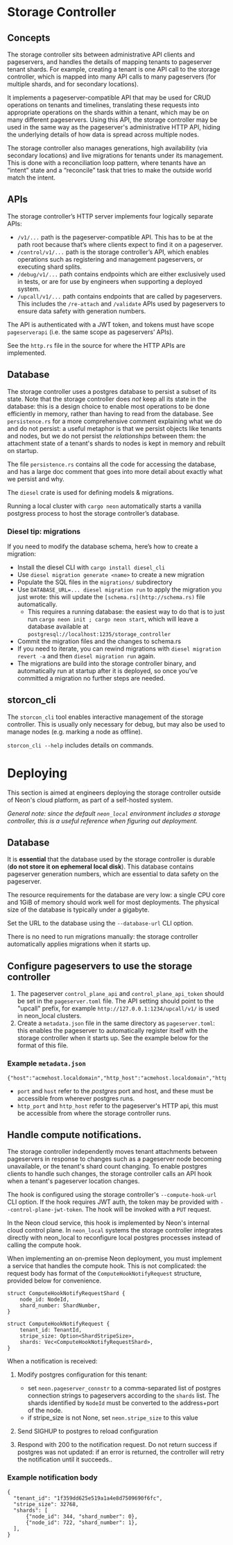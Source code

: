 # Storage Controller

## Concepts

The storage controller sits between administrative API clients and pageservers, and handles the details of mapping tenants to pageserver tenant shards. For example, creating a tenant is one API call to the storage controller,
which is mapped into many API calls to many pageservers (for multiple shards, and for secondary locations).

It implements a pageserver-compatible API that may be used for CRUD operations on tenants and timelines, translating these requests into appropriate operations on the shards within a tenant, which may be on many different pageservers. Using this API, the storage controller may be used in the same way as the pageserver's administrative HTTP API, hiding
the underlying details of how data is spread across multiple nodes.

The storage controller also manages generations, high availability (via secondary locations) and live migrations for tenants under its management. This is done with a reconciliation loop pattern, where tenants have an “intent” state and a “reconcile” task that tries to make the outside world match the intent.

## APIs

The storage controller’s HTTP server implements four logically separate APIs:

- `/v1/...` path is the pageserver-compatible API. This has to be at the path root because that’s where clients expect to find it on a pageserver.
- `/control/v1/...` path is the storage controller’s API, which enables operations such as registering and management pageservers, or executing shard splits.
- `/debug/v1/...` path contains endpoints which are either exclusively used in tests, or are for use by engineers when supporting a deployed system.
- `/upcall/v1/...` path contains endpoints that are called by pageservers. This includes the `/re-attach` and `/validate` APIs used by pageservers
  to ensure data safety with generation numbers.

The API is authenticated with a JWT token, and tokens must have scope `pageserverapi` (i.e. the same scope as pageservers’ APIs).

See the `http.rs` file in the source for where the HTTP APIs are implemented.

## Database

The storage controller uses a postgres database to persist a subset of its state. Note that the storage controller does _not_ keep all its state in the database: this is a design choice to enable most operations to be done efficiently in memory, rather than having to read from the database. See `persistence.rs` for a more comprehensive comment explaining what we do and do not persist: a useful metaphor is that we persist objects like tenants and nodes, but we do not
persist the _relationships_ between them: the attachment state of a tenant's shards to nodes is kept in memory and
rebuilt on startup.

The file `persistence.rs` contains all the code for accessing the database, and has a large doc comment that goes into more detail about exactly what we persist and why.

The `diesel` crate is used for defining models & migrations.

Running a local cluster with `cargo neon` automatically starts a vanilla postgress process to host the storage controller’s database.

### Diesel tip: migrations

If you need to modify the database schema, here’s how to create a migration:

- Install the diesel CLI with `cargo install diesel_cli`
- Use `diesel migration generate <name>` to create a new migration
- Populate the SQL files in the `migrations/` subdirectory
- Use `DATABASE_URL=... diesel migration run` to apply the migration you just wrote: this will update the `[schema.rs](http://schema.rs)` file automatically.
  - This requires a running database: the easiest way to do that is to just run `cargo neon init ; cargo neon start`, which will leave a database available at `postgresql://localhost:1235/storage_controller`
- Commit the migration files and the changes to schema.rs
- If you need to iterate, you can rewind migrations with `diesel migration revert -a` and then `diesel migration run` again.
- The migrations are build into the storage controller binary, and automatically run at startup after it is deployed, so once you’ve committed a migration no further steps are needed.

## storcon_cli

The `storcon_cli` tool enables interactive management of the storage controller. This is usually
only necessary for debug, but may also be used to manage nodes (e.g. marking a node as offline).

`storcon_cli --help` includes details on commands.

# Deploying

This section is aimed at engineers deploying the storage controller outside of Neon's cloud platform, as
part of a self-hosted system.

_General note: since the default `neon_local` environment includes a storage controller, this is a useful
reference when figuring out deployment._

## Database

It is **essential** that the database used by the storage controller is durable (**do not store it on ephemeral
local disk**). This database contains pageserver generation numbers, which are essential to data safety on the pageserver.

The resource requirements for the database are very low: a single CPU core and 1GiB of memory should work well for most deployments. The physical size of the database is typically under a gigabyte.

Set the URL to the database using the `--database-url` CLI option.

There is no need to run migrations manually: the storage controller automatically applies migrations
when it starts up.

## Configure pageservers to use the storage controller

1. The pageserver `control_plane_api` and `control_plane_api_token` should be set in the `pageserver.toml` file. The API setting should
   point to the "upcall" prefix, for example `http://127.0.0.1:1234/upcall/v1/` is used in neon_local clusters.
2. Create a `metadata.json` file in the same directory as `pageserver.toml`: this enables the pageserver to automatically register itself
   with the storage controller when it starts up. See the example below for the format of this file.

### Example `metadata.json`

```
{"host":"acmehost.localdomain","http_host":"acmehost.localdomain","http_port":9898,"port":64000}
```

- `port` and `host` refer to the _postgres_ port and host, and these must be accessible from wherever
  postgres runs.
- `http_port` and `http_host` refer to the pageserver's HTTP api, this must be accessible from where
  the storage controller runs.

## Handle compute notifications.

The storage controller independently moves tenant attachments between pageservers in response to
changes such as a pageserver node becoming unavailable, or the tenant's shard count changing. To enable
postgres clients to handle such changes, the storage controller calls an API hook when a tenant's pageserver
location changes.

The hook is configured using the storage controller's `--compute-hook-url` CLI option. If the hook requires
JWT auth, the token may be provided with `--control-plane-jwt-token`. The hook will be invoked with a `PUT` request.

In the Neon cloud service, this hook is implemented by Neon's internal cloud control plane. In `neon_local` systems
the storage controller integrates directly with neon_local to reconfigure local postgres processes instead of calling
the compute hook.

When implementing an on-premise Neon deployment, you must implement a service that handles the compute hook. This is not complicated:
the request body has format of the `ComputeHookNotifyRequest` structure, provided below for convenience.

```
struct ComputeHookNotifyRequestShard {
    node_id: NodeId,
    shard_number: ShardNumber,
}

struct ComputeHookNotifyRequest {
    tenant_id: TenantId,
    stripe_size: Option<ShardStripeSize>,
    shards: Vec<ComputeHookNotifyRequestShard>,
}
```

When a notification is received:

1. Modify postgres configuration for this tenant:

   - set `neon.pageserver_connstr` to a comma-separated list of postgres connection strings to pageservers according to the `shards` list. The
     shards identified by `NodeId` must be converted to the address+port of the node.
   - if stripe_size is not None, set `neon.stripe_size` to this value

2. Send SIGHUP to postgres to reload configuration
3. Respond with 200 to the notification request. Do not return success if postgres was not updated: if an error is returned, the controller
   will retry the notification until it succeeds..

### Example notification body

```
{
  "tenant_id": "1f359dd625e519a1a4e8d7509690f6fc",
  "stripe_size": 32768,
  "shards": [
      {"node_id": 344, "shard_number": 0},
      {"node_id": 722, "shard_number": 1},
  ],
}
```
